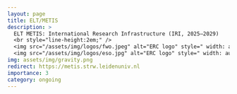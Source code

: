 ```yaml
---
layout: page
title: ELT/METIS
description: >
  ELT METIS: International Research Infrastructure (IRI, 2025–2029)  
  <br style="line-height:2em;" />
  <img src="/assets/img/logos/fwo.jpeg" alt="ERC logo" style=" width: auto; height: auto; max-width: 2.5em; max-height: 1.5em;" class="img-fluid rounded">
  <img src="/assets/img/logos/eso.jpg" alt="ERC logo" style=" width: auto; height: auto; max-width: 2.5em; max-height: 1.5em;" class="img-fluid rounded">
img: assets/img/gravity.png
redirect: https://metis.strw.leidenuniv.nl
importance: 3
category: ongoing
---
```

